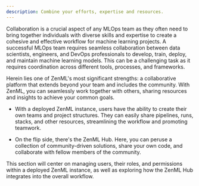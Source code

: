 ```yaml
---
description: Combine your efforts, expertise and resources.
---
```


Collaboration is a crucial aspect of any MLOps team as they often need to bring 
together individuals with diverse skills and expertise to create a cohesive 
and effective workflow for machine learning projects. A successful MLOps team 
requires seamless collaboration between data scientists, engineers, and DevOps 
professionals to develop, train, deploy, and maintain machine learning models. 
This can be a challenging task as it requires coordination across different 
tools, processes, and frameworks. 

Herein lies one of ZenML's most significant strengths: a collaborative platform 
that extends beyond your team and includes the community. With ZenML, you can 
seamlessly work together with others, sharing resources and insights to achieve 
your common goals.

- With a deployed ZenML instance, users have the ability to create their own 
teams and project structures. They can easily share pipelines, runs, stacks, 
and other resources, streamlining the workflow and promoting teamwork.

- On the flip side, there's the ZenML Hub. Here, you can peruse a collection 
of community-driven solutions, share your own code, and collaborate with 
fellow members of the community.

This section will center on managing users, their roles, and permissions 
within a deployed ZenML instance, as well as exploring how the ZenML Hub 
integrates into the overall workflow.